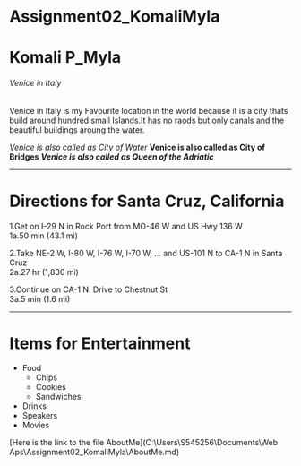 # Assignment02_KomaliMyla

# Komali P_Myla
###### Venice in Italy 

Venice in Italy is my Favourite location in the world because it is a city thats build around hundred small Islands.It has no raods but only canals and the beautiful buildings aroung the water.

*Venice is also called as City of Water*
**Venice is also called as City of Bridges**
***Venice is also called as Queen of the Adriatic***

*****
# Directions for Santa Cruz, California
1.Get on I-29 N in Rock Port from MO-46 W and US Hwy 136 W <br>
1a.50 min (43.1 mi)

2.Take NE-2 W, I-80 W, I-76 W, I-70 W, ... and US-101 N to CA-1 N in Santa Cruz <br>
2a.27 hr (1,830 mi)

3.Continue on CA-1 N. Drive to Chestnut St <br>
3a.5 min (1.6 mi)

*****
# Items for Entertainment
* Food
    * Chips
    * Cookies
    * Sandwiches
* Drinks
* Speakers
* Movies


[Here is the link to the file AboutMe](C:\Users\S545256\Documents\Web Aps\Assignment02_KomaliMyla\AboutMe.md)


